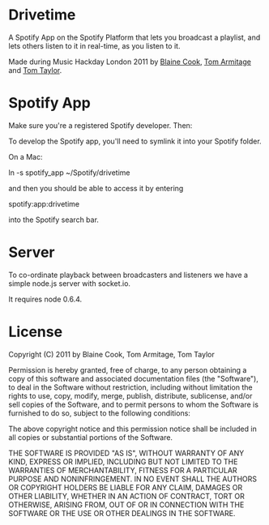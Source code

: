 Drivetime
=========

A Spotify App on the Spotify Platform that lets you broadcast a
playlist, and lets others listen to it in real-time, as you listen to
it.

Made during Music Hackday London 2011 by [Blaine
Cook](http://romeda.org/), [Tom Armitage](http://infovore.org) and
[Tom Taylor](http://scraplab.net).

Spotify App
===========

Make sure you're a registered Spotify developer. Then:

To develop the Spotify app, you'll need to symlink it into your Spotify folder.

On a Mac:

ln -s spotify_app ~/Spotify/drivetime

and then you should be able to access it by entering

spotify:app:drivetime

into the Spotify search bar.

Server
======

To co-ordinate playback between broadcasters and listeners we have a
simple node.js server with socket.io.

It requires node 0.6.4.

License
=======

Copyright (C) 2011 by Blaine Cook, Tom Armitage, Tom Taylor

Permission is hereby granted, free of charge, to any person obtaining a copy
of this software and associated documentation files (the "Software"), to deal
in the Software without restriction, including without limitation the rights
to use, copy, modify, merge, publish, distribute, sublicense, and/or sell
copies of the Software, and to permit persons to whom the Software is
furnished to do so, subject to the following conditions:

The above copyright notice and this permission notice shall be included in
all copies or substantial portions of the Software.

THE SOFTWARE IS PROVIDED "AS IS", WITHOUT WARRANTY OF ANY KIND, EXPRESS OR
IMPLIED, INCLUDING BUT NOT LIMITED TO THE WARRANTIES OF MERCHANTABILITY,
FITNESS FOR A PARTICULAR PURPOSE AND NONINFRINGEMENT. IN NO EVENT SHALL THE
AUTHORS OR COPYRIGHT HOLDERS BE LIABLE FOR ANY CLAIM, DAMAGES OR OTHER
LIABILITY, WHETHER IN AN ACTION OF CONTRACT, TORT OR OTHERWISE, ARISING FROM,
OUT OF OR IN CONNECTION WITH THE SOFTWARE OR THE USE OR OTHER DEALINGS IN
THE SOFTWARE.
